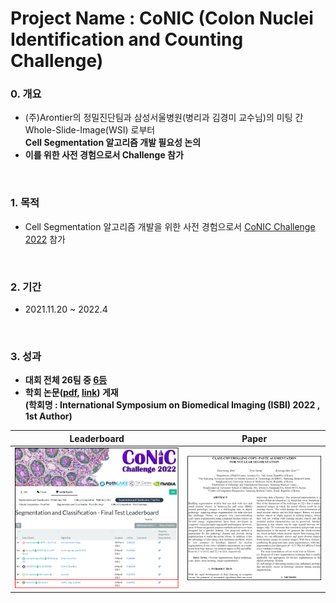 # Project Name : CoNIC (Colon Nuclei Identification and Counting Challenge)


### 0. 개요
- (주)Arontier의 정밀진단팀과 삼성서울병원(병리과 김경미 교수님)의 미팅 간 Whole-Slide-Image(WSI) 로부터   
**Cell Segmentation 알고리즘 개발 필요성 논의**
- **이를 위한 사전 경험으로서 Challenge 참가**

<br />

### 1. 목적
- Cell Segmentation 알고리즘 개발을 위한 사전 경험으로서 [CoNIC Challenge 2022](https://conic-challenge.grand-challenge.org/) 참가

<br />
  
### 2. 기간
- 2021.11.20 ~ 2022.4

<br />


### 3. 성과 
- **대회 전체 26팀 중 [6등](https://conic-challenge.grand-challenge.org/evaluation/segmentation-and-classification-final-test/leaderboard/)**
- **학회 논문([pdf](https://github.com/AhnHeeYoung/Competition/blob/master/GrandChallenge-CoNIC/Paper/Class-Controlling_Copy-Paste_Augmentation_for_Nuclear_Segmentation.pdf), [link](https://ieeexplore.ieee.org/document/9854529)) 게재**   
**(학회명 : International Symposium on Biomedical Imaging (ISBI) 2022 , 1st Author)**

| Leaderboard | Paper |
|---|---|
|![doc/Leaderboard.PNG](./doc/Leaderboard.PNG)|![./doc/Paper.PNG](./doc/Paper.PNG)|   
